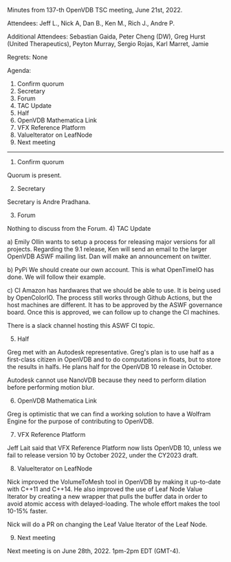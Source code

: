 Minutes from 137-th OpenVDB TSC meeting, June 21st, 2022.

Attendees: Jeff L., Nick A, Dan B., Ken M., Rich J., Andre P.

Additional Attendees: Sebastian Gaida, Peter Cheng (DW), Greg Hurst
(United Therapeutics), Peyton Murray, Sergio Rojas, Karl Marret, Jamie

Regrets: None

Agenda:

1) Confirm quorum
2) Secretary
3) Forum
4) TAC Update
5) Half
6) OpenVDB Mathematica Link
7) VFX Reference Platform
8) ValueIterator on LeafNode
9) Next meeting

--------------------

1) Confirm quorum

Quorum is present.

2) Secretary

Secretary is Andre Pradhana.

3) Forum

Nothing to discuss from the Forum.
4) TAC Update

a) Emily Ollin wants to setup a process for releasing major versions for all
   projects. Regarding the 9.1 release, Ken will send an email to the larger
   OpenVDB ASWF mailing list. Dan will make an announcement on twitter.

b) PyPi We should create our own account. This is what OpenTimeIO has done.
   We will follow their example.

c) CI Amazon has hardwares that we should be able to use. It is being used by
   OpenColorIO. The process still works through Github Actions, but the host
   machines are different. It has to be approved by the ASWF governance board.
   Once this is approved, we can follow up to change the CI machines.

There is a slack channel hosting this ASWF CI topic.

5) Half

Greg met with an Autodesk representative. Greg's plan is to use half as a
first-class citizen in OpenVDB and to do computations in floats, but to store
the results in halfs. He plans half for the OpenVDB 10 release in October.

Autodesk cannot use NanoVDB because they need to perform dilation before
performing motion blur.

6) OpenVDB Mathematica Link

Greg is optimistic that we can find a working solution to have a Wolfram Engine
for the purpose of contributing to OpenVDB.

7) VFX Reference Platform

Jeff Lait said that VFX Reference Platform now lists OpenVDB 10, unless we fail
to release version 10 by October 2022, under the CY2023 draft.

8) ValueIterator on LeafNode

Nick improved the VolumeToMesh tool in OpenVDB by making it up-to-date with
C++11 and C++14. He also improved the use of Leaf Node Value Iterator by creating
a new wrapper that pulls the buffer data in order to avoid atomic access with
delayed-loading. The whole effort makes the tool 10-15% faster.

Nick will do a PR on changing the Leaf Value Iterator of the Leaf Node.

9) Next meeting

Next meeting is on June 28th, 2022. 1pm-2pm EDT (GMT-4).
